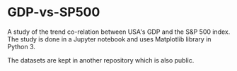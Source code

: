 # GDP-vs-SP500
A study of the trend co-relation between USA's GDP and the S&P 500 index.
The study is done in a Jupyter notebook and uses Matplotlib library in Python 3.

The datasets are kept in another repository which is also public.
